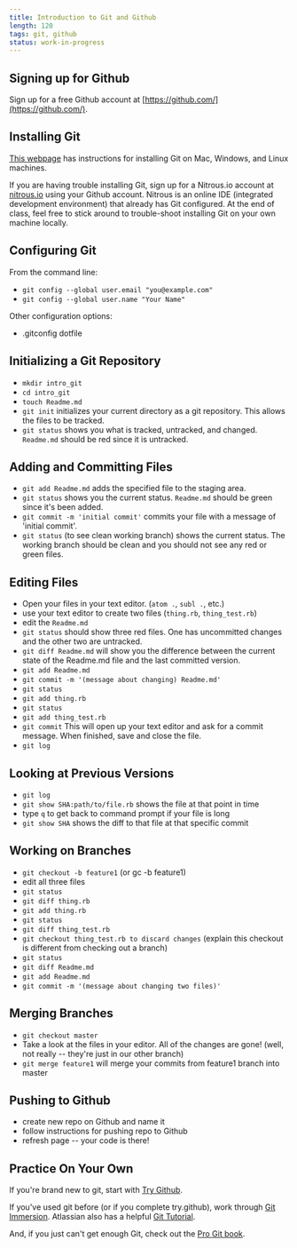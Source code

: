 ```yaml
---
title: Introduction to Git and Github
length: 120
tags: git, github
status: work-in-progress
---
```


## Signing up for Github

Sign up for a free Github account at [https://github.com/](https://github.com/).

## Installing Git

[This webpage](http://git-scm.com/book/en/v2/Getting-Started-Installing-Git) has instructions for installing Git on Mac, Windows, and Linux machines. 

If you are having trouble installing Git, sign up for a Nitrous.io account at [nitrous.io](http://nitrous.io) using your Github account. Nitrous is an online IDE (integrated development environment) that already has Git configured. At the end of class, feel free to stick around to trouble-shoot installing Git on your own machine locally. 

## Configuring Git

From the command line:

* `git config --global user.email "you@example.com"`
* `git config --global user.name "Your Name"` 

Other configuration options: 

* .gitconfig dotfile

## Initializing a Git Repository

* `mkdir intro_git`
* `cd intro_git`
* `touch Readme.md`
* `git init` initializes your current directory as a git repository. This allows the files to be tracked. 
* `git status` shows you what is tracked, untracked, and changed. `Readme.md` should be red since it is untracked.

## Adding and Committing Files

* `git add Readme.md` adds the specified file to the staging area.
* `git status` shows you the current status. `Readme.md` should be green since it's been added. 
* `git commit -m 'initial commit'` commits your file with a message of 'initial commit'. 
* `git status` (to see clean working branch) shows the current status. The working branch should be clean and you should not see any red or green files.

## Editing Files

* Open your files in your text editor. (`atom .`, `subl .`, etc.)
* use your text editor to create two files (`thing.rb`, `thing_test.rb`)
* edit the `Readme.md`
* `git status` should show three red files. One has uncommitted changes and the other two are untracked.
* `git diff Readme.md` will show you the difference between the current state of the Readme.md file and the last committed version.
* `git add Readme.md`
* `git commit -m '(message about changing) Readme.md'`
* `git status`
* `git add thing.rb`
* `git status`
* `git add thing_test.rb`
* `git commit` This will open up your text editor and ask for a commit message. When finished, save and close the file. 
* `git log`

## Looking at Previous Versions

* `git log`
* `git show SHA:path/to/file.rb` shows the file at that point in time
* type `q` to get back to command prompt if your file is long 
* `git show SHA` shows the diff to that file at that specific commit

## Working on Branches

* `git checkout -b feature1` (or gc -b feature1)
* edit all three files
* `git status`
* `git diff thing.rb`
* `git add thing.rb`
* `git status`
* `git diff thing_test.rb`
* `git checkout thing_test.rb to discard changes` (explain this checkout is different from checking out a branch)
* `git status`
* `git diff Readme.md`
* `git add Readme.md`
* `git commit -m '(message about changing two files)'`

## Merging Branches

* `git checkout master`
* Take a look at the files in your editor. All of the changes are gone! (well, not really -- they're just in our other branch)
* `git merge feature1` will merge your commits from feature1 branch into master

## Pushing to Github

* create new repo on Github and name it
* follow instructions for pushing repo to Github
* refresh page -- your code is there!

## Practice On Your Own

If you're brand new to git, start with [Try Github](https://try.github.io/levels/1/challenges/1).

If you've used git before (or if you complete try.github), work through [Git Immersion](http://gitimmersion.com/). Atlassian also has a helpful [Git Tutorial](https://www.atlassian.com/git/tutorials/setting-up-a-repository).

And, if you just can't get enough Git, check out the [Pro Git book](http://git-scm.com/book).
